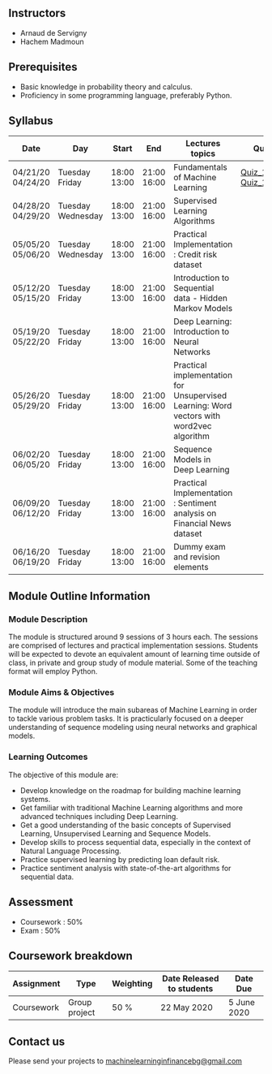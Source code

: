 ## Instructors

* Arnaud de Servigny 
* Hachem Madmoun 


## Prerequisites
* Basic knowledge in probability theory and calculus.
* Proficiency in some programming language, preferably Python. 


## Syllabus

| Date    | Day | Start | End | Lectures topics  | Quiz  | Programming Session | 
|----------- | ----------- | ----------- | ----------- | ----------- | ----------- |-----------|
| 04/21/20<br>04/24/20 | Tuesday<br>Friday | 18:00<br>13:00 | 21:00<br>16:00 |  Fundamentals of Machine Learning   |  [Quiz_1_link](https://forms.gle/dQ56fMHfHc31jHQ96)   [Quiz_1_pdf](Quiz/Quiz1.pdf "Quiz1 PDF") |[Code_1](https://colab.research.google.com/drive/11oUfmfzmx4fpLedTbVXp_dRPf2YQYRMy) [Solution_1](https://colab.research.google.com/drive/1kaP7SVbVObIfywE5YEJVO1iBBezWemQ4) |
| 04/28/20<br>04/29/20 |  Tuesday<br>Wednesday | 18:00<br>13:00 | 21:00<br>16:00 | Supervised Learning Algorithms | | | 
| 05/05/20<br>05/06/20 |  Tuesday<br>Wednesday | 18:00<br>13:00 | 21:00<br>16:00 | Practical Implementation : Credit risk dataset | | |
| 05/12/20<br>05/15/20 |  Tuesday<br>Friday | 18:00<br>13:00 | 21:00<br>16:00 | Introduction to Sequential data - Hidden Markov Models | | |
| 05/19/20<br>05/22/20 |  Tuesday<br>Friday | 18:00<br>13:00 | 21:00<br>16:00 | Deep Learning: Introduction to Neural Networks | | | 
| 05/26/20<br>05/29/20 |  Tuesday<br>Friday | 18:00<br>13:00 | 21:00<br>16:00 | Practical implementation for Unsupervised Learning: Word vectors with word2vec algorithm| | |
| 06/02/20<br>06/05/20 |  Tuesday<br>Friday | 18:00<br>13:00 | 21:00<br>16:00 | Sequence Models in Deep Learning | | | 
| 06/09/20<br>06/12/20 |  Tuesday<br>Friday | 18:00<br>13:00 | 21:00<br>16:00 | Practical Implementation : Sentiment analysis on Financial News dataset | | | 
| 06/16/20<br>06/19/20 |  Tuesday<br>Friday | 18:00<br>13:00 | 21:00<br>16:00 | Dummy exam and revision elements | | | 


## Module Outline Information

### Module Description
The module is structured around 9 sessions of 3 hours each. The sessions are comprised of lectures and practical implementation sessions. Students will be expected to devote an equivalent amount of learning time outside of class, in private and group study of module material. Some of the teaching format will employ Python.

### Module Aims & Objectives
The module will introduce the main subareas of Machine Learning in order to tackle various problem tasks. It is practicularly focused on a deeper understanding of sequence modeling using neural networks and graphical models.  

### Learning Outcomes 

The objective of this module are:
* Develop knowledge on the roadmap for building machine learning systems.
* Get familiar with traditional Machine Learning algorithms and more advanced techniques including Deep Learning. 
* Get a good understanding of the basic concepts of Supervised Learning, Unsupervised Learning and Sequence Models.
* Develop skills to process sequential data, especially in the context of Natural Language Processing. 
* Practice supervised learning by predicting loan default risk.
* Practice sentiment analysis with state-of-the-art algorithms for sequential data.



## Assessment 

* Coursework : 50%
* Exam : 50% 

## Coursework breakdown

| Assignment    | Type | Weighting | Date Released to students | Date Due  | 
|-------------- | ---- | ---------- | ------------------------ | --------- | 
| Coursework  | Group project | 50 % |  22 May 2020 | 5 June 2020 |


## Contact us 
Please send your projects to machinelearninginfinancebg@gmail.com




